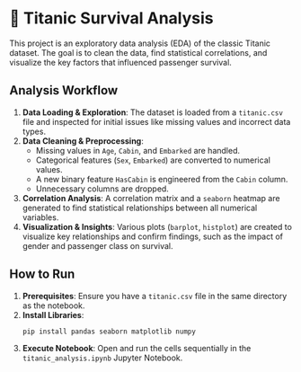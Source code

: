 # 🚢 Titanic Survival Analysis

This project is an exploratory data analysis (EDA) of the classic Titanic dataset. The goal is to clean the data, find statistical correlations, and visualize the key factors that influenced passenger survival.

## Analysis Workflow

1.  **Data Loading & Exploration**: The dataset is loaded from a `titanic.csv` file and inspected for initial issues like missing values and incorrect data types.
2.  **Data Cleaning & Preprocessing**:
    * Missing values in `Age`, `Cabin`, and `Embarked` are handled.
    * Categorical features (`Sex`, `Embarked`) are converted to numerical values.
    * A new binary feature `HasCabin` is engineered from the `Cabin` column.
    * Unnecessary columns are dropped.
3.  **Correlation Analysis**: A correlation matrix and a `seaborn` heatmap are generated to find statistical relationships between all numerical variables.
4.  **Visualization & Insights**: Various plots (`barplot`, `histplot`) are created to visualize key relationships and confirm findings, such as the impact of gender and passenger class on survival.

## How to Run

1.  **Prerequisites**: Ensure you have a `titanic.csv` file in the same directory as the notebook.
2.  **Install Libraries**:
    ```bash
    pip install pandas seaborn matplotlib numpy
    ```
3.  **Execute Notebook**: Open and run the cells sequentially in the `titanic_analysis.ipynb` Jupyter Notebook.